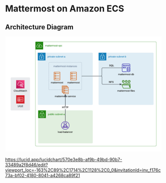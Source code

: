 # Mattermost on Amazon ECS

## Architecture Diagram

![Architecture Diagram](images/architecture.png)

https://lucid.app/lucidchart/570e3e8b-af9b-49bd-90b7-33489a2f8d46/edit?viewport_loc=-163%2C89%2C1714%2C1128%2C0_0&invitationId=inv_f176c73a-bf02-4180-8041-a4268ca89f21
